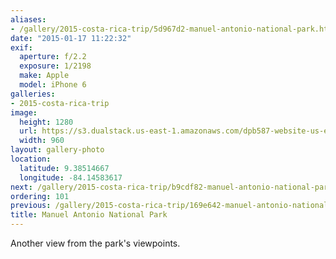 ```yaml
---
aliases:
- /gallery/2015-costa-rica-trip/5d967d2-manuel-antonio-national-park.html
date: "2015-01-17 11:22:32"
exif:
  aperture: f/2.2
  exposure: 1/2198
  make: Apple
  model: iPhone 6
galleries:
- 2015-costa-rica-trip
image:
  height: 1280
  url: https://s3.dualstack.us-east-1.amazonaws.com/dpb587-website-us-east-1/asset/gallery/2015-costa-rica-trip/5d967d2-manuel-antonio-national-park~1280.jpg
  width: 960
layout: gallery-photo
location:
  latitude: 9.38514667
  longitude: -84.14583617
next: /gallery/2015-costa-rica-trip/b9cdf82-manuel-antonio-national-park
ordering: 101
previous: /gallery/2015-costa-rica-trip/169e642-manuel-antonio-national-park
title: Manuel Antonio National Park
---
```


Another view from the park's viewpoints.
